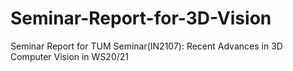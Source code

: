 # Seminar-Report-for-3D-Vision
Seminar Report for TUM Seminar(IN2107): Recent Advances in 3D Computer Vision in WS20/21
